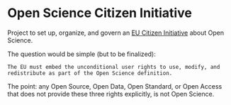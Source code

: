 # Open Science Citizen Initiative

Project to set up, organize, and govern an [EU Citizen Initiative](http://ec.europa.eu/citizens-initiative/public/welcome) about Open Science.

The question would be simple (but to be finalized):

```
The EU must embed the unconditional user rights to use, modify, and redistribute as part of the Open Science definition.
```

The point: any Open Source, Open Data, Open Standard, or Open Access that does not provide these
three rights explicitly, is not Open Science.
